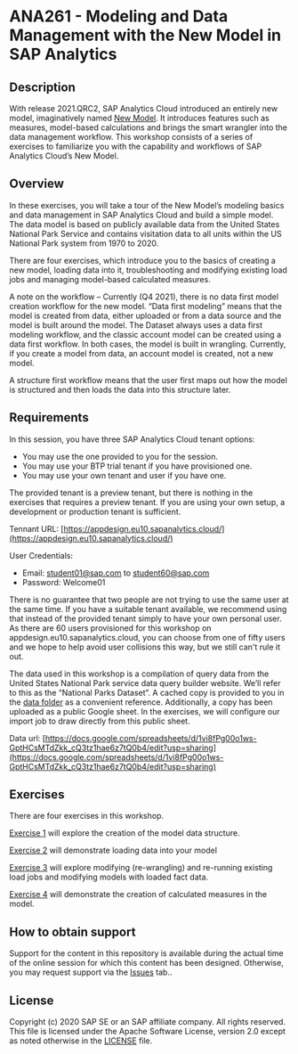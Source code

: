 # ANA261 - Modeling and Data Management with the New Model in SAP Analytics
## Description


With release 2021.QRC2, SAP Analytics Cloud introduced an entirely new model, imaginatively named [New Model](https://blogs.sap.com/2021/05/18/overview-of-the-new-model-in-sap-analytics-cloud/).  It introduces features such as measures, model-based calculations and brings the smart wrangler into the data management workflow.  This workshop consists of a series of exercises to familiarize you with the capability and workflows of SAP Analytics Cloud’s New Model.  

## Overview

In these exercises, you will take a tour of the New Model’s modeling basics and data management in SAP Analytics Cloud and build a simple model.  The data model is based on publicly available data from the United States National Park Service and contains visitation data to all units within the US National Park system from 1970 to 2020.

There are four exercises, which introduce you to the basics of creating a new model, loading data into it, troubleshooting and modifying existing load jobs and managing model-based calculated measures.

A note on the workflow – 
Currently (Q4 2021), there is no data first model creation workflow for the new model.  “Data first modeling” means that the model is created from data, either uploaded or from a data source and the model is built around the model.  The Dataset always uses a data first modeling workflow, and the classic account model can be created using a data first workflow.  In both cases, the model is built in wrangling.  Currently, if you create a model from data, an account model is created, not a new model.  

A structure first workflow means that the user first maps out how the model is structured and then loads the data into this structure later.



## Requirements


In this session, you have three SAP Analytics Cloud tenant options:  
* You may use the one provided to you for the session.  
* You may use your BTP trial tenant if you have provisioned one.
* You may use your own tenant and user if you have one.

The provided tenant is a preview tenant, but there is nothing in the exercises that requires a preview tenant.  If you are using your own setup, a development or production tenant is sufficient.

Tennant URL: [https://appdesign.eu10.sapanalytics.cloud/](https://appdesign.eu10.sapanalytics.cloud/)

User Credentials:
* Email: student01@sap.com to student60@sap.com
* Password: Welcome01

There is no guarantee that two people are not trying to use the same user at the same time. If you have a suitable tenant available, we recommend using that instead of the provided tenant simply to have your own personal user. As there are 60 users provisioned for this workshop on appdesign.eu10.sapanalytics.cloud, you can choose from one of fifty users and we hope to help avoid user collisions this way, but we still can't rule it out.

The data used in this workshop is a compilation of query data from the United States National Park service data query builder website. We’ll refer to this as the “National Parks Dataset”.  A cached copy is provided to you in the [data folder](https://github.com/SAP-samples/teched2021-ANA261/tree/main/exercises/data) as a convenient reference. Additionally, a copy has been uploaded as a public Google sheet.  In the exercises, we will configure our import job to draw directly from this public sheet.  

Data url: [https://docs.google.com/spreadsheets/d/1vi8fPg00o1ws-GptHCsMTdZkk_cQ3tz1hae6z7tQ0b4/edit?usp=sharing](https://docs.google.com/spreadsheets/d/1vi8fPg00o1ws-GptHCsMTdZkk_cQ3tz1hae6z7tQ0b4/edit?usp=sharing)


## Exercises


There are four exercises in this workshop.

[Exercise 1](https://github.com/SAP-samples/teched2021-ANA261/tree/main/exercises/ex1) will explore the creation of the model data structure.  

[Exercise 2](https://github.com/SAP-samples/teched2021-ANA261/tree/main/exercises/ex2) will demonstrate loading data into your model

[Exercise 3](https://github.com/SAP-samples/teched2021-ANA261/tree/main/exercises/ex3) will explore modifying (re-wrangling) and re-running existing load jobs and modifying models with loaded fact data.

[Exercise 4](https://github.com/SAP-samples/teched2021-ANA261/tree/main/exercises/ex4) will demonstrate the creation of calculated measures in the model.  

## How to obtain support

Support for the content in this repository is available during the actual time of the online session for which this content has been designed. Otherwise, you may request support via the [Issues](../../issues) tab..

## License

Copyright (c) 2020 SAP SE or an SAP affiliate company. All rights reserved. This file is licensed under the Apache Software License, version 2.0 except as noted otherwise in the [LICENSE](LICENSE) file.
